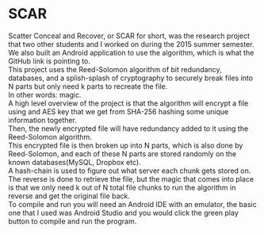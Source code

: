 # SCAR
Scatter Conceal and Recover, or SCAR for short, was the research project that two other students and I worked on during the 2015 summer semester.  
We also built an Android application to use the algorithm, which is what the GitHub link is pointing to.  
This project uses the Reed-Solomon algorithm of bit redundancy, databases, and a splish-splash of cryptography to securely break files into N parts but only need k parts to recreate the file.  
In other words: magic.  
A high level overview of the project is that the algorithm will encrypt a file using and AES key that we get from SHA-256 hashing some unique information together.  
Then, the newly encrypted file will have redundancy added to it using the Reed-Solomon algorithm.  
This encrypted file is then broken up into N parts, which is also done by Reed-Solomon, and each of these N parts are stored randomly on the known databases(MySQL, Dropbox etc).  
A hash-chain is used to figure out what server each chunk gets stored on.  
The reverse is done to retrieve the file, but the magic that comes into place is that we only need k out of N total file chunks to run the algorithm in reverse and get the original file back.  
To compile and run you will need an Android IDE with an emulator, the basic one that I used was Android Studio and you would click the green play button to compile and run the program.  
